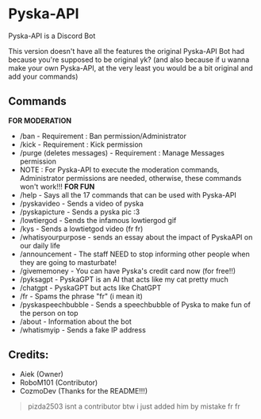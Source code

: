 # Pyska-API
Pyska-API is a Discord Bot

This version doesn't have all the features the original Pyska-API Bot had because you're supposed to be original yk? (and also because if u wanna make your own Pyska-API, at the very least you would be a bit original and add your commands)

## Commands
**FOR MODERATION**
- /ban - Requirement : Ban permission/Administrator
- /kick - Requirement : Kick permission
- /purge (deletes messages) - Requirement : Manage Messages permission
- NOTE : For Pyska-API to execute the moderation commands, Administrator permissions are needed, otherwise, these commands won't work!!!
 **FOR FUN**
- /help - Says all the 17 commands that can be used with Pyska-API
- /pyskavideo - Sends a video of pyska
- /pyskapicture - Sends a pyska pic :3
- /lowtiergod - Sends the infamous lowtiergod gif 
- /kys - Sends a lowtietgod video (fr fr)
- /whatisyourpurpose - sends an essay about the impact of PyskaAPI on our daily life
- /announcement - The staff NEED to stop informing other people when they are going to masturbate!
- /givememoney - You can have Pyska's credit card now (for free!!)
- /pyksagpt - PyskaGPT is an AI that acts like my cat pretty much
- /chatgpt - PyskaGPT but acts like ChatGPT
- /fr - Spams the phrase "fr" (i mean it)
- /pyskaspeechbubble - Sends a speechbubble of Pyska to make fun of the person on top
- /about -  Information about the bot
- /whatismyip - Sends a fake IP address

## Credits:
- Aiek (Owner)
- RoboM101 (Contributor)
- CozmoDev (Thanks for the README!!!)

> pizda2503 isnt a contributor btw i just added him by mistake fr fr
